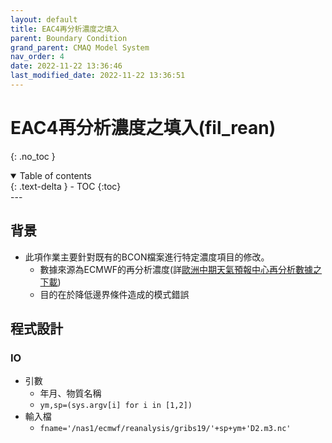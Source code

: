```yaml
---
layout: default
title: EAC4再分析濃度之填入
parent: Boundary Condition
grand_parent: CMAQ Model System
nav_order: 4
date: 2022-11-22 13:36:46
last_modified_date: 2022-11-22 13:36:51
---
```


# EAC4再分析濃度之填入(fil_rean)
{: .no_toc }

<details open markdown="block">
  <summary>
    Table of contents
  </summary>
  {: .text-delta }
- TOC
{:toc}
</details>
---

## 背景

- 此項作業主要針對既有的BCON檔案進行特定濃度項目的修改。
  - 數據來源為ECMWF的再分析濃度(詳[歐洲中期天氣預報中心再分析數據之下載](https://sinotec2.github.io/Focus-on-Air-Quality/AQana/GAQuality/ECMWF_rean))
  - 目的在於降低邊界條件造成的模式錯誤

## 程式設計

### IO

- 引數
  - 年月、物質名稱
  - `ym,sp=(sys.argv[i] for i in [1,2])`
- 輸入檔
  - `fname='/nas1/ecmwf/reanalysis/gribs19/'+sp+ym+'D2.m3.nc'`